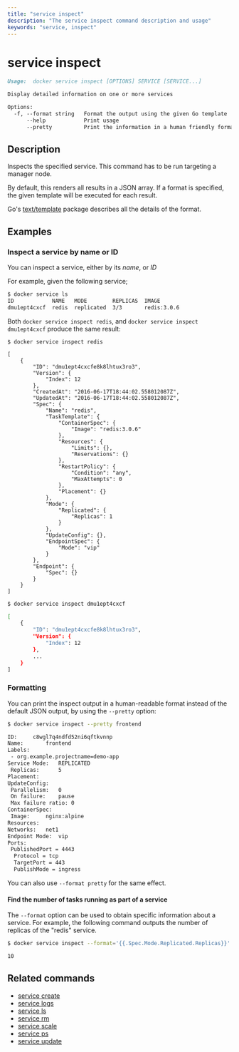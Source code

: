 ```yaml
---
title: "service inspect"
description: "The service inspect command description and usage"
keywords: "service, inspect"
---
```


<!-- This file is maintained within the docker/docker Github
     repository at https://github.com/alcideio/moby/. Make all
     pull requests against that repo. If you see this file in
     another repository, consider it read-only there, as it will
     periodically be overwritten by the definitive file. Pull
     requests which include edits to this file in other repositories
     will be rejected.
-->

# service inspect

```Markdown
Usage:  docker service inspect [OPTIONS] SERVICE [SERVICE...]

Display detailed information on one or more services

Options:
  -f, --format string   Format the output using the given Go template
      --help            Print usage
      --pretty          Print the information in a human friendly format
```

## Description

Inspects the specified service. This command has to be run targeting a manager
node.

By default, this renders all results in a JSON array. If a format is specified,
the given template will be executed for each result.

Go's [text/template](http://golang.org/pkg/text/template/) package
describes all the details of the format.

## Examples

### Inspect a service by name or ID

You can inspect a service, either by its *name*, or *ID*

For example, given the following service;

```bash
$ docker service ls
ID            NAME   MODE        REPLICAS  IMAGE
dmu1ept4cxcf  redis  replicated  3/3       redis:3.0.6
```

Both `docker service inspect redis`, and `docker service inspect dmu1ept4cxcf`
produce the same result:

```none
$ docker service inspect redis

[
    {
        "ID": "dmu1ept4cxcfe8k8lhtux3ro3",
        "Version": {
            "Index": 12
        },
        "CreatedAt": "2016-06-17T18:44:02.558012087Z",
        "UpdatedAt": "2016-06-17T18:44:02.558012087Z",
        "Spec": {
            "Name": "redis",
            "TaskTemplate": {
                "ContainerSpec": {
                    "Image": "redis:3.0.6"
                },
                "Resources": {
                    "Limits": {},
                    "Reservations": {}
                },
                "RestartPolicy": {
                    "Condition": "any",
                    "MaxAttempts": 0
                },
                "Placement": {}
            },
            "Mode": {
                "Replicated": {
                    "Replicas": 1
                }
            },
            "UpdateConfig": {},
            "EndpointSpec": {
                "Mode": "vip"
            }
        },
        "Endpoint": {
            "Spec": {}
        }
    }
]
```

```bash
$ docker service inspect dmu1ept4cxcf

[
    {
        "ID": "dmu1ept4cxcfe8k8lhtux3ro3",
        "Version": {
            "Index": 12
        },
        ...
    }
]
```

### Formatting

You can print the inspect output in a human-readable format instead of the default
JSON output, by using the `--pretty` option:

```bash
$ docker service inspect --pretty frontend

ID:		c8wgl7q4ndfd52ni6qftkvnnp
Name:		frontend
Labels:
 - org.example.projectname=demo-app
Service Mode:	REPLICATED
 Replicas:		5
Placement:
UpdateConfig:
 Parallelism:	0
 On failure:	pause
 Max failure ratio:	0
ContainerSpec:
 Image:		nginx:alpine
Resources:
Networks:	net1
Endpoint Mode:  vip
Ports:
 PublishedPort = 4443
  Protocol = tcp
  TargetPort = 443
  PublishMode = ingress
```

You can also use `--format pretty` for the same effect.


#### Find the number of tasks running as part of a service

The `--format` option can be used to obtain specific information about a
service. For example, the following command outputs the number of replicas
of the "redis" service.

```bash
$ docker service inspect --format='{{.Spec.Mode.Replicated.Replicas}}' redis

10
```


## Related commands

* [service create](service_create.md)
* [service logs](service_logs.md)
* [service ls](service_ls.md)
* [service rm](service_rm.md)
* [service scale](service_scale.md)
* [service ps](service_ps.md)
* [service update](service_update.md)
